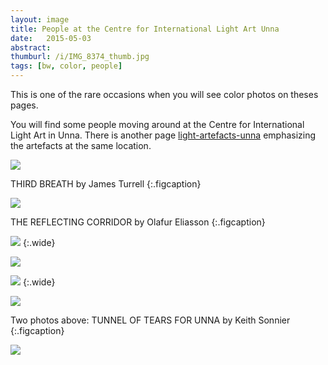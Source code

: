 ```yaml
---
layout: image
title: People at the Centre for International Light Art Unna
date:   2015-05-03
abstract: 
thumburl: /i/IMG_8374_thumb.jpg
tags: [bw, color, people]
---
```

This is one of the rare occasions when you will see color photos on theses pages. 

You will find some people moving around at the Centre for International Light Art in Unna. There is another page [light-artefacts-unna]({{site.url}}/light-artefacts-unna) emphasizing the artefacts at the same location. 

![]({{site.url}}/i/IMG_8374.jpg)

THIRD BREATH by James Turrell
{:.figcaption}

![]({{site.url}}/i/IMG_8282.jpg)

THE REFLECTING CORRIDOR by Olafur Eliasson
{:.figcaption}


![]({{site.url}}/i/IMG_8347.jpg)
{:.wide}

![]({{site.url}}/i/IMG_8275.jpg)


![]({{site.url}}/i/IMG_8258.jpg)
{:.wide}

![]({{site.url}}/i/IMG_8256.jpg)

Two photos above: TUNNEL OF TEARS FOR UNNA by Keith Sonnier
{:.figcaption}

![]({{site.url}}/i/IMG_8355.jpg)